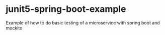 # junit5-spring-boot-example
Example of how to do basic testing of a microservice with spring boot and mockito
